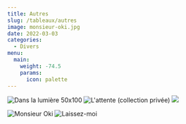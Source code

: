 ```yaml
---
title: Autres
slug: /tableaux/autres
image: monsieur-oki.jpg
date: 2022-03-03
categories:
  - Divers
menu:
  main:
    weight: -74.5
    params:
      icon: palette
---
```

![Dans la lumière 50x100](dans-la-lumiere.jpg) ![L'attente (collection privée)](lattente.jpg) ![](autres3.jpg)

![Monsieur Oki](monsieur-oki.jpg) ![Laissez-moi](laissez-moi.jpg)